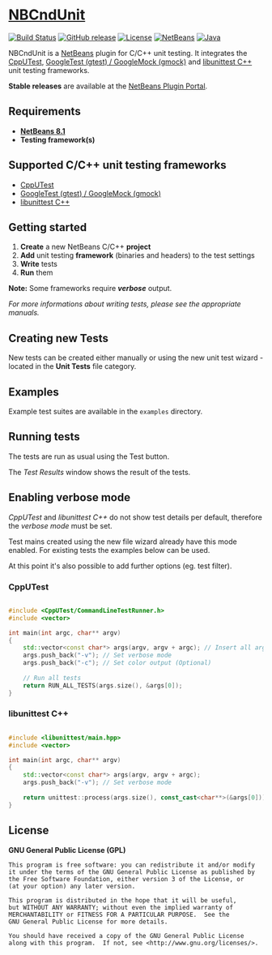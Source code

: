 # [NBCndUnit](https://github.com/offa/NBCndUnit)

[![Build Status](https://travis-ci.org/offa/NBCndUnit.svg?branch=master)](https://travis-ci.org/offa/NBCndUnit)
[![GitHub release](https://img.shields.io/github/release/offa/NBCndUnit.svg)](https://github.com/offa/NBCndUnit/releases)
[![License](https://img.shields.io/badge/license-GPLv3-yellow.svg)](LICENSE)
[![NetBeans](https://img.shields.io/badge/netbeans-8.1-lightgrey.svg)](http://plugins.netbeans.org/plugin/57174/nbcndunit)
[![Java](https://img.shields.io/badge/java-1.7-green.svg)](http://openjdk.java.net/)

NBCndUnit is a [NetBeans](https://netbeans.org) plugin for C/C++ unit testing. It integrates the [CppUTest](https://cpputest.github.io/), [GoogleTest (gtest) / GoogleMock (gmock)](https://github.com/google/googletest) and [libunittest C++](http://libunittest.sourceforge.net/) unit testing frameworks.

**Stable releases** are available at the [NetBeans Plugin Portal](http://plugins.netbeans.org/plugin/57174/nbcndunit).


## Requirements

 - [**NetBeans 8.1**](https://netbeans.org)
 - **Testing framework(s)**


## Supported C/C++ unit testing frameworks

 - [CppUTest](https://cpputest.github.io/)
 - [GoogleTest (gtest) / GoogleMock (gmock)](https://github.com/google/googletest)
 - [libunittest C++](http://libunittest.sourceforge.net/)


## Getting started

 1. **Create** a new NetBeans C/C++ **project**
 1. **Add** unit testing **framework** (binaries and headers) to the test settings
 1. **Write** tests
 1. **Run** them

**Note:** Some frameworks require ***verbose*** output.

*For more informations about writing tests, please see the appropriate manuals.*


## Creating new Tests

New tests can be created either manually or using the new unit test wizard - located in the **Unit Tests** file category.


## Examples

Example test suites are available in the `examples` directory.


## Running tests

The tests are run as usual using the Test button.

The *Test Results* window shows the result of the tests.


## Enabling verbose mode

*CppUTest* and *libunittest C++* do not show test details per default, therefore the *verbose mode* must be set.

Test mains created using the new file wizard already have this mode enabled. For existing tests the examples below can be used.

At this point it's also possible to add further options (eg. test filter).

### CppUTest

```cpp

#include <CppUTest/CommandLineTestRunner.h>
#include <vector>

int main(int argc, char** argv)
{
    std::vector<const char*> args(argv, argv + argc); // Insert all arguments
    args.push_back("-v"); // Set verbose mode
    args.push_back("-c"); // Set color output (Optional)
    
    // Run all tests
    return RUN_ALL_TESTS(args.size(), &args[0]);
}
```


### libunittest C++

```cpp

#include <libunittest/main.hpp>
#include <vector>

int main(int argc, char** argv)
{
    std::vector<const char*> args(argv, argv + argc);
    args.push_back("-v"); // Set verbose mode
    
    return unittest::process(args.size(), const_cast<char**>(&args[0]));
}

```


## License

**GNU General Public License (GPL)**

    This program is free software: you can redistribute it and/or modify
    it under the terms of the GNU General Public License as published by
    the Free Software Foundation, either version 3 of the License, or
    (at your option) any later version.

    This program is distributed in the hope that it will be useful,
    but WITHOUT ANY WARRANTY; without even the implied warranty of
    MERCHANTABILITY or FITNESS FOR A PARTICULAR PURPOSE.  See the
    GNU General Public License for more details.

    You should have received a copy of the GNU General Public License
    along with this program.  If not, see <http://www.gnu.org/licenses/>.
